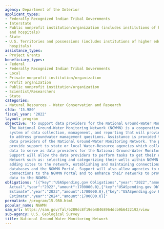 ```yaml
---
agency: Department of the Interior
applicant_types:
- Federally Recognized lndian Tribal Governments
- Interstate
- Public nonprofit institution/organization (includes institutions of higher education
  and hospitals)
- State
- U.S. Territories and possessions (includes institutions of higher education and
  hospitals)
assistance_types:
- Project Grants
beneficiary_types:
- Federal
- Federally Recognized Indian Tribal Governments
- Local
- Private nonprofit institution/organization
- Profit organization
- Public nonprofit institution/organization
- Scientist/Researchers
- State
categories:
- Natural Resources - Water Conservation and Research
cfda: '15.980'
fiscal_year: '2022'
layout: program
objective: 'To support data providers for the National Ground-Water Monitoring Network.
  The National Ground-Water Monitoring Network (NGWMN) is a cooperative, integrated
  system of data collection, management, and reporting that will provide data needed
  to address groundwater management questions. Assistance is provided to new and existing
  data providers of the National Ground-Water Monitoring Network. The program will
  provide support to state or local Water-Resource agencies which collect groundwater
  data to serve as data providers for the National Ground-Water Monitoring Network.
  Support will allow the data providers to perform tasks to get their data into the
  Network such as: selecting and categorizing their wells within NGWMN specifications,
  adding sites to the network, establishing and maintaining connections between their
  databases and the NGWMN Portal. Support will also allow agencies to maintain their
  connections to the NGWMN Portal and to enhance their networks to provide better
  data to the NGWMN.'
obligations: '[{"key":"USASpending.gov Obligations","year":"2022","amount":1202172.79},{"key":"SAM.gov
  Actual","year":"2022","amount":1700000.0},{"key":"USASpending.gov Obligations","year":"2023","amount":1346397.99},{"key":"SAM.gov
  Estimate","year":"2023","amount":1700000.0},{"key":"USASpending.gov Obligations","year":"2024","amount":0.0},{"key":"SAM.gov
  Estimate","year":"2024","amount":1700000.0}]'
permalink: /program/15.980.html
popular_name: NGWMN
sam_url: https://sam.gov/fal/b289dc8f19eb48468964dcb9b6422192/view
sub-agency: U.S. Geological Survey
title: National Ground-Water Monitoring Network
---
```

